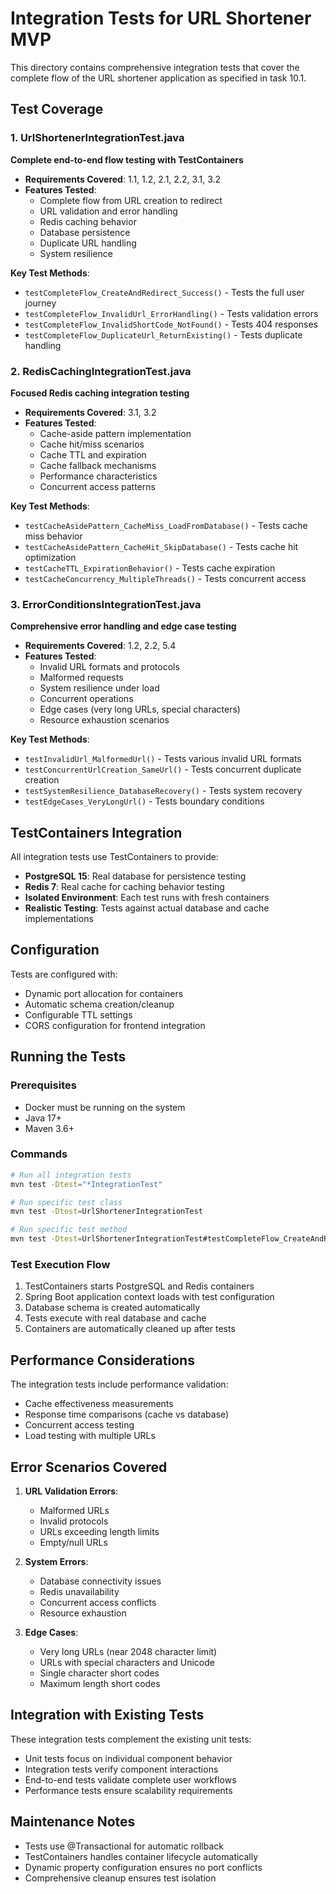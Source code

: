 # Integration Tests for URL Shortener MVP

This directory contains comprehensive integration tests that cover the complete flow of the URL shortener application as specified in task 10.1.

## Test Coverage

### 1. UrlShortenerIntegrationTest.java
**Complete end-to-end flow testing with TestContainers**

- **Requirements Covered**: 1.1, 1.2, 2.1, 2.2, 3.1, 3.2
- **Features Tested**:
  - Complete flow from URL creation to redirect
  - URL validation and error handling
  - Redis caching behavior
  - Database persistence
  - Duplicate URL handling
  - System resilience

**Key Test Methods**:
- `testCompleteFlow_CreateAndRedirect_Success()` - Tests the full user journey
- `testCompleteFlow_InvalidUrl_ErrorHandling()` - Tests validation errors
- `testCompleteFlow_InvalidShortCode_NotFound()` - Tests 404 responses
- `testCompleteFlow_DuplicateUrl_ReturnExisting()` - Tests duplicate handling

### 2. RedisCachingIntegrationTest.java
**Focused Redis caching integration testing**

- **Requirements Covered**: 3.1, 3.2
- **Features Tested**:
  - Cache-aside pattern implementation
  - Cache hit/miss scenarios
  - Cache TTL and expiration
  - Cache fallback mechanisms
  - Performance characteristics
  - Concurrent access patterns

**Key Test Methods**:
- `testCacheAsidePattern_CacheMiss_LoadFromDatabase()` - Tests cache miss behavior
- `testCacheAsidePattern_CacheHit_SkipDatabase()` - Tests cache hit optimization
- `testCacheTTL_ExpirationBehavior()` - Tests cache expiration
- `testCacheConcurrency_MultipleThreads()` - Tests concurrent access

### 3. ErrorConditionsIntegrationTest.java
**Comprehensive error handling and edge case testing**

- **Requirements Covered**: 1.2, 2.2, 5.4
- **Features Tested**:
  - Invalid URL formats and protocols
  - Malformed requests
  - System resilience under load
  - Concurrent operations
  - Edge cases (very long URLs, special characters)
  - Resource exhaustion scenarios

**Key Test Methods**:
- `testInvalidUrl_MalformedUrl()` - Tests various invalid URL formats
- `testConcurrentUrlCreation_SameUrl()` - Tests concurrent duplicate creation
- `testSystemResilience_DatabaseRecovery()` - Tests system recovery
- `testEdgeCases_VeryLongUrl()` - Tests boundary conditions

## TestContainers Integration

All integration tests use TestContainers to provide:
- **PostgreSQL 15**: Real database for persistence testing
- **Redis 7**: Real cache for caching behavior testing
- **Isolated Environment**: Each test runs with fresh containers
- **Realistic Testing**: Tests against actual database and cache implementations

## Configuration

Tests are configured with:
- Dynamic port allocation for containers
- Automatic schema creation/cleanup
- Configurable TTL settings
- CORS configuration for frontend integration

## Running the Tests

### Prerequisites
- Docker must be running on the system
- Java 17+
- Maven 3.6+

### Commands
```bash
# Run all integration tests
mvn test -Dtest="*IntegrationTest"

# Run specific test class
mvn test -Dtest=UrlShortenerIntegrationTest

# Run specific test method
mvn test -Dtest=UrlShortenerIntegrationTest#testCompleteFlow_CreateAndRedirect_Success
```

### Test Execution Flow
1. TestContainers starts PostgreSQL and Redis containers
2. Spring Boot application context loads with test configuration
3. Database schema is created automatically
4. Tests execute with real database and cache
5. Containers are automatically cleaned up after tests

## Performance Considerations

The integration tests include performance validation:
- Cache effectiveness measurements
- Response time comparisons (cache vs database)
- Concurrent access testing
- Load testing with multiple URLs

## Error Scenarios Covered

1. **URL Validation Errors**:
   - Malformed URLs
   - Invalid protocols
   - URLs exceeding length limits
   - Empty/null URLs

2. **System Errors**:
   - Database connectivity issues
   - Redis unavailability
   - Concurrent access conflicts
   - Resource exhaustion

3. **Edge Cases**:
   - Very long URLs (near 2048 character limit)
   - URLs with special characters and Unicode
   - Single character short codes
   - Maximum length short codes

## Integration with Existing Tests

These integration tests complement the existing unit tests:
- Unit tests focus on individual component behavior
- Integration tests verify component interactions
- End-to-end tests validate complete user workflows
- Performance tests ensure scalability requirements

## Maintenance Notes

- Tests use @Transactional for automatic rollback
- TestContainers handles container lifecycle automatically
- Dynamic property configuration ensures no port conflicts
- Comprehensive cleanup ensures test isolation